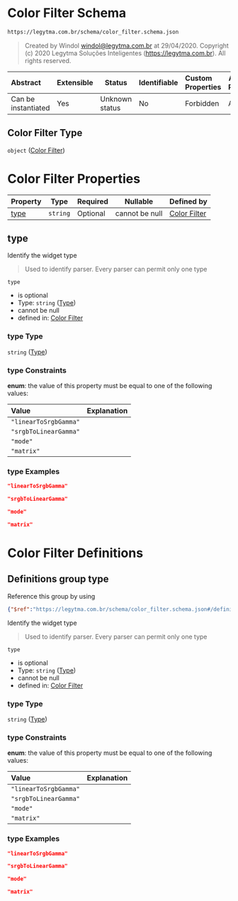 # Color Filter Schema

```txt
https://legytma.com.br/schema/color_filter.schema.json
```




> Created by Windol [windol@legytma.com.br](mailto:windol@legytma.com.br) at 29/04/2020.
> Copyright (c) 2020 Legytma Soluções Inteligentes (<https://legytma.com.br>). All rights reserved.
>

| Abstract            | Extensible | Status         | Identifiable | Custom Properties | Additional Properties | Access Restrictions | Defined In                                                                            |
| :------------------ | ---------- | -------------- | ------------ | :---------------- | --------------------- | ------------------- | ------------------------------------------------------------------------------------- |
| Can be instantiated | Yes        | Unknown status | No           | Forbidden         | Allowed               | none                | [color_filter.schema.json](../schema/color_filter.schema.json) |

## Color Filter Type

`object` ([Color Filter](color_filter.md))

# Color Filter Properties

| Property      | Type     | Required | Nullable       | Defined by                                                                                                                     |
| :------------ | -------- | -------- | -------------- | :----------------------------------------------------------------------------------------------------------------------------- |
| [type](#type) | `string` | Optional | cannot be null | [Color Filter](color_filter-properties-type.md) |

## type

Identify the widget type


> Used to identify parser. Every parser can permit only one type
>

`type`

-   is optional
-   Type: `string` ([Type](color_filter-properties-type.md))
-   cannot be null
-   defined in: [Color Filter](color_filter-properties-type.md)

### type Type

`string` ([Type](color_filter-properties-type.md))

### type Constraints

**enum**: the value of this property must be equal to one of the following values:

| Value                 | Explanation |
| :-------------------- | ----------- |
| `"linearToSrgbGamma"` |             |
| `"srgbToLinearGamma"` |             |
| `"mode"`              |             |
| `"matrix"`            |             |

### type Examples

```json
"linearToSrgbGamma"
```

```json
"srgbToLinearGamma"
```

```json
"mode"
```

```json
"matrix"
```

# Color Filter Definitions

## Definitions group type

Reference this group by using

```json
{"$ref":"https://legytma.com.br/schema/color_filter.schema.json#/definitions/type"}
```

Identify the widget type


> Used to identify parser. Every parser can permit only one type
>

`type`

-   is optional
-   Type: `string` ([Type](color_filter-definitions-type.md))
-   cannot be null
-   defined in: [Color Filter](color_filter-definitions-type.md)

### type Type

`string` ([Type](color_filter-definitions-type.md))

### type Constraints

**enum**: the value of this property must be equal to one of the following values:

| Value                 | Explanation |
| :-------------------- | ----------- |
| `"linearToSrgbGamma"` |             |
| `"srgbToLinearGamma"` |             |
| `"mode"`              |             |
| `"matrix"`            |             |

### type Examples

```json
"linearToSrgbGamma"
```

```json
"srgbToLinearGamma"
```

```json
"mode"
```

```json
"matrix"
```
